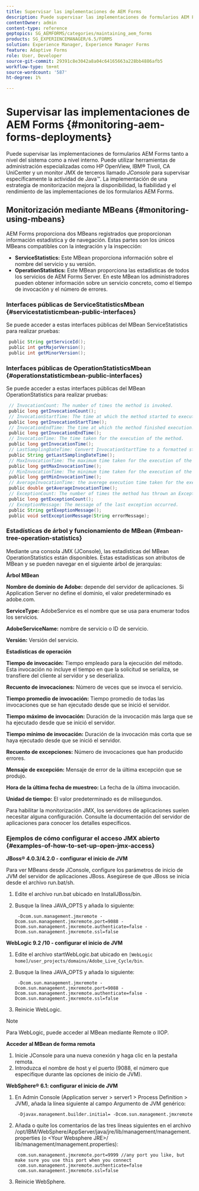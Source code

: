```yaml
---
title: Supervisar las implementaciones de AEM Forms
description: Puede supervisar las implementaciones de formularios AEM Forms tanto a nivel del sistema como a nivel interno. Obtenga más información sobre la supervisión de implementaciones de formularios AEM Forms en este documento.
contentOwner: admin
content-type: reference
geptopics: SG_AEMFORMS/categories/maintaining_aem_forms
products: SG_EXPERIENCEMANAGER/6.5/FORMS
solution: Experience Manager, Experience Manager Forms
feature: Adaptive Forms
role: User, Developer
source-git-commit: 29391c8e3042a8a04c64165663a228bb4886afb5
workflow-type: tm+mt
source-wordcount: '587'
ht-degree: 1%

---
```


# Supervisar las implementaciones de AEM Forms {#monitoring-aem-forms-deployments}

Puede supervisar las implementaciones de formularios AEM Forms tanto a nivel del sistema como a nivel interno. Puede utilizar herramientas de administración especializadas como HP OpenView, IBM® Tivoli, CA UniCenter y un monitor JMX de terceros llamado *JConsole* para supervisar específicamente la actividad de Java™. La implementación de una estrategia de monitorización mejora la disponibilidad, la fiabilidad y el rendimiento de las implementaciones de los formularios AEM Forms.

<!-- For more information about monitoring AEM forms deployments, see [A technical guide for monitoring AEM forms deployments](https://www.adobe.com/devnet/livecycle/pdfs/lc_monitoring_wp_ue.pdf). This URL is 404. No suitable replacement URL was found after a search. Do not make this link live if it is dead! -->

## Monitorización mediante MBeans {#monitoring-using-mbeans}

AEM Forms proporciona dos MBeans registrados que proporcionan información estadística y de navegación. Estas partes son los únicos MBeans compatibles con la integración y la inspección:

* **ServiceStatistics:** Este MBean proporciona información sobre el nombre del servicio y su versión.
* **OperationStatistics:** Este MBean proporciona las estadísticas de todos los servicios de AEM Forms Server. En este MBean los administradores pueden obtener información sobre un servicio concreto, como el tiempo de invocación y el número de errores.

### Interfaces públicas de ServiceStatisticsMbean {#servicestatisticmbean-public-interfaces}

Se puede acceder a estas interfaces públicas del MBean ServiceStatistics para realizar pruebas:

```java
 public String getServiceId();
 public int getMajorVersion();
 public int getMinorVersion();
```

### Interfaces públicas de OperationStatisticsMbean {#operationstatisticmbean-public-interfaces}

Se puede acceder a estas interfaces públicas del MBean OperationStatistics para realizar pruebas:

```java
 // InvocationCount: The number of times the method is invoked.
 public long getInvocationCount();
 // InvocationStartTime: The time at which the method started to execute.
 public long getInvocationStartTime();
 // InvocationEndTime: The time at which the method finished execution.
 public long getInvocationEndTime();
 // InvocationTime: The time taken for the execution of the method.
 public long getInvocationTime();
 // LastSamplingDateTime: Convert InvocationStartTime to a formatted string
 public String getLastSamplingDateTime();
 // MaxInvocationTime: The maximum time taken for the execution of the method.
 public long getMaxInvocationTime();
 // MinInvocationTime: The minimum time taken for the execution of the method.
 public long getMinInvocationTime();
 // AverageInvocationTime: the averege execution time taken for the execution of the method.
 public double getAverageInvocationTime();
 // ExceptionCount: The number of times the method has thrown an Exception.
 public long getExceptionCount();
 // ExceptionMessage: The message of the last exception occurred.
 public String getExeptionMessage();
 public void setExceptionMessage(String errorMessage);
```

### Estadísticas de árbol y funcionamiento de MBean {#mbean-tree-operation-statistics}

Mediante una consola JMX (JConsole), las estadísticas del MBean OperationStatistics están disponibles. Estas estadísticas son atributos de MBean y se pueden navegar en el siguiente árbol de jerarquías:

**Árbol MBean**

**Nombre de dominio de Adobe:** depende del servidor de aplicaciones. Si Application Server no define el dominio, el valor predeterminado es adobe.com.

**ServiceType:** AdobeService es el nombre que se usa para enumerar todos los servicios.

**AdobeServiceName:** nombre de servicio o ID de servicio.

**Versión:** Versión del servicio.

**Estadísticas de operación**

**Tiempo de invocación:** Tiempo empleado para la ejecución del método. Esta invocación no incluye el tiempo en que la solicitud se serializa, se transfiere del cliente al servidor y se deserializa.

**Recuento de invocaciones:** Número de veces que se invoca el servicio.

**Tiempo promedio de invocación:** Tiempo promedio de todas las invocaciones que se han ejecutado desde que se inició el servidor.

**Tiempo máximo de invocación:** Duración de la invocación más larga que se ha ejecutado desde que se inició el servidor.

**Tiempo mínimo de invocación:** Duración de la invocación más corta que se haya ejecutado desde que se inició el servidor.

**Recuento de excepciones:** Número de invocaciones que han producido errores.

**Mensaje de excepción:** Mensaje de error de la última excepción que se produjo.

**Hora de la última fecha de muestreo:** La fecha de la última invocación.

**Unidad de tiempo:** El valor predeterminado es de milisegundos.

Para habilitar la monitorización JMX, los servidores de aplicaciones suelen necesitar alguna configuración. Consulte la documentación del servidor de aplicaciones para conocer los detalles específicos.

### Ejemplos de cómo configurar el acceso JMX abierto {#examples-of-how-to-set-up-open-jmx-access}

**JBoss® 4.0.3/4.2.0 - configurar el inicio de JVM**

Para ver MBeans desde JConsole, configure los parámetros de inicio de JVM del servidor de aplicaciones JBoss. Asegúrese de que JBoss se inicia desde el archivo run.bat/sh.

1. Edite el archivo run.bat ubicado en InstallJBoss/bin.
1. Busque la línea JAVA_OPTS y añada lo siguiente:

   ```shell
    -Dcom.sun.management.jmxremote -Dcom.sun.management.jmxremote.port=9088 -Dcom.sun.management.jmxremote.authenticate=false -Dcom.sun.management.jmxremote.ssl=false
   ```

**WebLogic 9.2 /10 - configurar el inicio de JVM**

1. Edite el archivo startWebLogic.bat ubicado en `[WebLogic home]/user_projects/domains/Adobe_Live_Cycle/bin`.
1. Busque la línea JAVA_OPTS y añada lo siguiente:

   ```shell
    -Dcom.sun.management.jmxremote -Dcom.sun.management.jmxremote.port=9088 -Dcom.sun.management.jmxremote.authenticate=false -Dcom.sun.management.jmxremote.ssl=false
   ```

1. Reinicie WebLogic.

>[!NOTE]
>
>Para WebLogic, puede acceder al MBean mediante Remote o IIOP.

**Acceder al MBean de forma remota**

1. Inicie JConsole para una nueva conexión y haga clic en la pestaña remota.
1. Introduzca el nombre de host y el puerto (9088, el número que especifique durante las opciones de inicio de JVM).

**WebSphere® 6.1: configurar el inicio de JVM**

1. En Admin Console (Application server > server1 > Process Definition > JVM), añada la línea siguiente al campo Argumento de JVM genérico:

   ```shell
    -Djavax.management.builder.initial= -Dcom.sun.management.jmxremote
   ```

1. Añada o quite los comentarios de las tres líneas siguientes en el archivo /opt/IBM/WebSphere/AppServer/java/jre/lib/management/management.properties (o &lt;Your Websphere JRE>/ lib/management/management.properties):

   ```shell
    com.sun.management.jmxremote.port=9999 //any port you like, but make sure you use this port when you connect
    com.sun.management.jmxremote.authenticate=false
    com.sun.management.jmxremote.ssl=false
   ```

1. Reinicie WebSphere.

